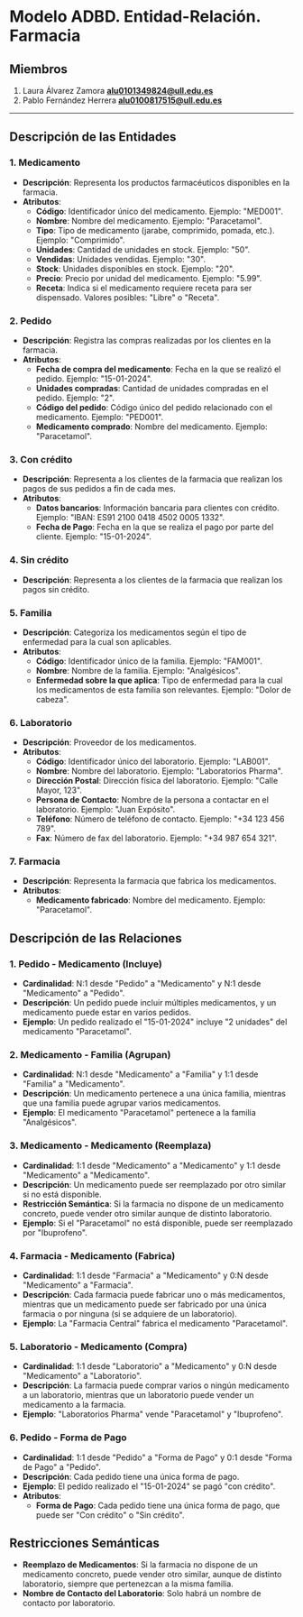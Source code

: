 # Modelo ADBD. Entidad-Relación. Farmacia

## Miembros
1. Laura Álvarez Zamora **alu0101349824@ull.edu.es**
2. Pablo Fernández Herrera **alu0100817515@ull.edu.es**
---
## Descripción de las Entidades

### 1. **Medicamento**
- **Descripción**: Representa los productos farmacéuticos disponibles en la farmacia.
- **Atributos**:
  - **Código**: Identificador único del medicamento. Ejemplo: "MED001".
  - **Nombre**: Nombre del medicamento. Ejemplo: "Paracetamol".
  - **Tipo**: Tipo de medicamento (jarabe, comprimido, pomada, etc.). Ejemplo: "Comprimido".
  - **Unidades**: Cantidad de unidades en stock. Ejemplo: "50".
  - **Vendidas**: Unidades vendidas. Ejemplo: "30".
  - **Stock**: Unidades disponibles en stock. Ejemplo: "20".
  - **Precio**: Precio por unidad del medicamento. Ejemplo: "5.99".
  - **Receta**: Indica si el medicamento requiere receta para ser dispensado. Valores posibles: "Libre" o "Receta".

### 2. **Pedido**
- **Descripción**: Registra las compras realizadas por los clientes en la farmacia.
- **Atributos**:
  - **Fecha de compra del medicamento**: Fecha en la que se realizó el pedido. Ejemplo: "15-01-2024".
  - **Unidades compradas**: Cantidad de unidades compradas en el pedido. Ejemplo: "2".
  - **Código del pedido**: Código único del pedido relacionado con el medicamento. Ejemplo: "PED001".
  - **Medicamento comprado**: Nombre del medicamento. Ejemplo: "Paracetamol".

### 3. **Con crédito**
- **Descripción**: Representa a los clientes de la farmacia que realizan los pagos de sus pedidos a fin de cada mes. 
- **Atributos**:
  - **Datos bancarios**: Información bancaria para clientes con crédito. Ejemplo: "IBAN: ES91 2100 0418 4502 0005 1332".
  - **Fecha de Pago**: Fecha en la que se realiza el pago por parte del cliente. Ejemplo: "15-01-2024".
    
### 4. **Sin crédito**
- **Descripción**: Representa a los clientes de la farmacia que realizan los pagos sin crédito.

### 5. **Familia**
- **Descripción**: Categoriza los medicamentos según el tipo de enfermedad para la cual son aplicables.
- **Atributos**:
  - **Código**: Identificador único de la familia. Ejemplo: "FAM001".
  - **Nombre**: Nombre de la familia. Ejemplo: "Analgésicos".
  - **Enfermedad sobre la que aplica**: Tipo de enfermedad para la cual los medicamentos de esta familia son relevantes. Ejemplo: "Dolor de cabeza".

### 6. **Laboratorio**
- **Descripción**: Proveedor de los medicamentos.
- **Atributos**:
  - **Código**: Identificador único del laboratorio. Ejemplo: "LAB001".
  - **Nombre**: Nombre del laboratorio. Ejemplo: "Laboratorios Pharma".
  - **Dirección Postal**: Dirección física del laboratorio. Ejemplo: "Calle Mayor, 123".
  - **Persona de Contacto**: Nombre de la persona a contactar en el laboratorio. Ejemplo: "Juan Expósito".
  - **Teléfono**: Número de teléfono de contacto. Ejemplo: "+34 123 456 789".
  - **Fax**: Número de fax del laboratorio. Ejemplo: "+34 987 654 321".

### 7. **Farmacia**
- **Descripción**: Representa la farmacia que fabrica los medicamentos.
- **Atributos**:
  - **Medicamento fabricado**: Nombre del medicamento. Ejemplo: "Paracetamol".

## Descripción de las Relaciones

### 1. **Pedido - Medicamento (Incluye)**
- **Cardinalidad**: N:1 desde "Pedido" a "Medicamento" y N:1 desde "Medicamento" a "Pedido".
- **Descripción**: Un pedido puede incluir múltiples medicamentos, y un medicamento puede estar en varios pedidos.
- **Ejemplo**: Un pedido realizado el "15-01-2024" incluye "2 unidades" del medicamento "Paracetamol".

### 2. **Medicamento - Familia (Agrupan)**
- **Cardinalidad**: N:1 desde "Medicamento" a "Familia" y 1:1 desde "Familia" a "Medicamento".
- **Descripción**: Un medicamento pertenece a una única familia, mientras que una familia puede agrupar varios medicamentos.
- **Ejemplo**: El medicamento "Paracetamol" pertenece a la familia "Analgésicos".

### 3. **Medicamento - Medicamento (Reemplaza)**
- **Cardinalidad**: 1:1 desde "Medicamento" a "Medicamento" y 1:1 desde "Medicamento" a "Medicamento".
- **Descripción**: Un medicamento puede ser reemplazado por otro similar si no está disponible.
- **Restricción Semántica**: Si la farmacia no dispone de un medicamento concreto, puede vender otro similar aunque de distinto laboratorio.
- **Ejemplo**: Si el "Paracetamol" no está disponible, puede ser reemplazado por "Ibuprofeno".

### 4. **Farmacia - Medicamento (Fabrica)**
- **Cardinalidad**: 1:1 desde "Farmacia" a "Medicamento" y 0:N desde "Medicamento" a "Farmacia".
- **Descripción**: Cada farmacia puede fabricar uno o más medicamentos, mientras que un medicamento puede ser fabricado por una única farmacia o por ninguna (si se adquiere de un laboratorio).
- **Ejemplo**: La "Farmacia Central" fabrica el medicamento "Paracetamol".

### 5. **Laboratorio - Medicamento (Compra)**
- **Cardinalidad**: 1:1 desde "Laboratorio" a "Medicamento" y 0:N desde "Medicamento" a "Laboratorio".
- **Descripción**: La farmacia puede comprar varios o ningún medicamento a un laboratorio, mientras que un laboratorio puede vender un medicamento a la farmacia.
- **Ejemplo**: "Laboratorios Pharma" vende "Paracetamol" y "Ibuprofeno".

### 6. **Pedido - Forma de Pago**
- **Cardinalidad**: 1:1 desde "Pedido" a "Forma de Pago" y 0:1 desde "Forma de Pago" a "Pedido".
- **Descripción**: Cada pedido tiene una única forma de pago.
- **Ejemplo**: El pedido realizado el "15-01-2024" se pagó "con crédito".
- **Atributos**:
  - **Forma de Pago**: Cada pedido tiene una única forma de pago, que puede ser "Con crédito" o "Sin crédito". 

## Restricciones Semánticas

- **Reemplazo de Medicamentos**: Si la farmacia no dispone de un medicamento concreto, puede vender otro similar, aunque de distinto laboratorio, siempre que pertenezcan a la misma familia.
- **Nombre de Contacto del Laboratorio**: Solo habrá un nombre de contacto por laboratorio.
